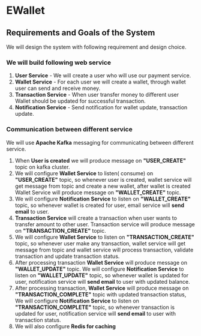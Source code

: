 # EWallet


## Requirements and Goals of the System

We will design the system with following requirement and design choice.

### We will build following web service

  1. **User Service** - We will create a user who will use our payment service.
  2. **Wallet Service** - For each user we will create a wallet, through wallet user can send and receive money.
  3. **Transaction Service** - When user transfer money to different user Wallet should be updated for successful transaction.
  4. **Notification Service** -  Send notification for wallet update, transaction update.

### Communication between different service

We will use **Apache Kafka** messaging for communicating between different service.

1. When **User is created** we will produce message on **"USER_CREATE"** topic on kafka cluster.
2. We will configure **Wallet Service** to listen( consume) on **"USER_CREATE"** topic, so whenever user is created, wallet service will get message from topic and create a new wallet, after wallet is created Wallet Service will produce message on **"WALLET_CREATE"** topic.
3. We will configure **Notification Service** to listen on **"WALLET_CREATE"** topic, so whenever wallet is created for user, email service will **send email** to user.
4. **Transaction Service** will create a transaction when user wants to transfer amount to other user. Transaction service will produce message on **"TRANSACTION_CREATE"** topic. 
5. We will configure **Wallet Service**  to listen on **"TRANSACTION_CREATE"** topic, so whenever user make any transaction, wallet service will get message from topic and wallet service will process transaction, validate transaction and update transaction status. 
6. After processing transaction **Wallet Service** will produce message on **"WALLET_UPDATE"** topic. We will configure **Notification Service** to listen on **"WALLET_UPDATE"** topic, so whenever wallet is updated for user, notification service will **send email** to user with updated balance.
7. After processing transaction, **Wallet Service** will produce message on **"TRANSACTION_COMPLETE"** topic with updated transaction status, We will configure **Notification Service** to listen on **"TRANSACTION_COMPLETE"** topic, so whenever transaction is updated for user, notification service will **send email** to user with transaction status.
8. We will also configure **Redis for caching**
 
